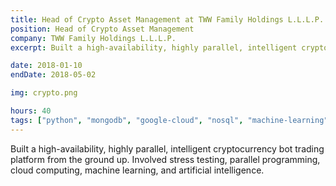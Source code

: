 ```yaml
---
title: Head of Crypto Asset Management at TWW Family Holdings L.L.L.P.
position: Head of Crypto Asset Management
company: TWW Family Holdings L.L.L.P.
excerpt: Built a high-availability, highly parallel, intelligent cryptocurrency bot trading platform from the ground up. Involved stress testing, parallel programming, cloud computing, machine learning, and artificial intelligence.

date: 2018-01-10
endDate: 2018-05-02

img: crypto.png

hours: 40
tags: ["python", "mongodb", "google-cloud", "nosql", "machine-learning", "artificial-intelligence", "parallel-programming"]
---
```


Built a high-availability, highly parallel, intelligent cryptocurrency bot trading platform from the ground up. Involved stress testing, parallel programming, cloud computing, machine learning, and artificial intelligence.
